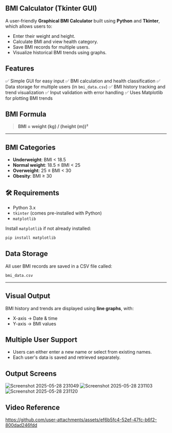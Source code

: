##  BMI Calculator (Tkinter GUI)

A user-friendly **Graphical BMI Calculator** built using **Python** and **Tkinter**, which allows users to:

* Enter their weight and height.
* Calculate BMI and view health category.
* Save BMI records for multiple users.
* Visualize historical BMI trends using graphs.

##  Features

✅ Simple GUI for easy input
✅ BMI calculation and health classification
✅ Data storage for multiple users (in `bmi_data.csv`)
✅ BMI history tracking and trend visualization
✅ Input validation with error handling
✅ Uses Matplotlib for plotting BMI trends


##  BMI Formula

> **BMI = weight (kg) / (height (m))²**

---

##  BMI Categories

* **Underweight**: BMI < 18.5
* **Normal weight**: 18.5 ≤ BMI < 25
* **Overweight**: 25 ≤ BMI < 30
* **Obesity**: BMI ≥ 30


## 🛠️ Requirements

* Python 3.x
* `tkinter` (comes pre-installed with Python)
* `matplotlib`

Install `matplotlib` if not already installed:

```bash
pip install matplotlib
```

##  Data Storage

All user BMI records are saved in a CSV file called:

```
bmi_data.csv
```

---

##  Visual Output

BMI history and trends are displayed using **line graphs**, with:

* X-axis → Date & time
* Y-axis → BMI values

##  Multiple User Support

* Users can either enter a new name or select from existing names.
* Each user's data is saved and retrieved separately.

## Output Screens

![Screenshot 2025-05-28 231049](https://github.com/user-attachments/assets/b16343c5-9d7e-49b6-bd32-d84062eea30c)
![Screenshot 2025-05-28 231103](https://github.com/user-attachments/assets/ad770efb-fe84-4a6a-8bea-f616881a1299)
![Screenshot 2025-05-28 231120](https://github.com/user-attachments/assets/b849080f-8113-4553-b843-10e7de13ccca)

## Video Reference






https://github.com/user-attachments/assets/ef6b5fc4-52ef-47fc-b6f2-800dad246fdd


